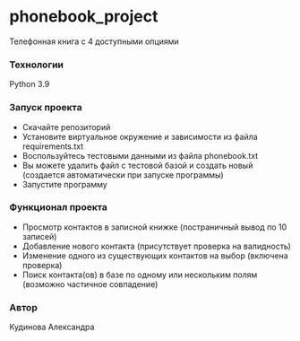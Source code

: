 # phonebook_project
Телефонная книга с 4 доступными опциями
### Технологии
Python 3.9
### Запуск проекта
- Скачайте репозиторий
- Установите виртуальное окружение и зависимости из файла requirements.txt
- Воспользуйтесь тестовыми данными из файла phonebook.txt
- Вы можете удалить файл с тестовой базой и создать новый (создается автоматически при запуске программы)
- Запустите программу
### Функционал проекта
- Просмотр контактов в записной книжке (постраничный вывод по 10 записей)
- Добавление нового контакта (присутствует проверка на валидность)
- Изменение одного из существующих контактов на выбор (включена проверка)
- Поиск контакта(ов) в базе по одному или нескольким полям (возможно частичное совпадение)
### Автор
Кудинова Александра
